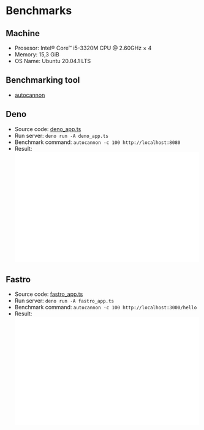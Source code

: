 # Benchmarks

## Machine
- Prosesor: Intel® Core™ i5-3320M CPU @ 2.60GHz × 4
- Memory: 15,3 GiB 
- OS Name: Ubuntu 20.04.1 LTS

## Benchmarking tool
- [autocannon](https://www.npmjs.com/package/autocannon)

## Deno
- Source code: [deno_app.ts](deno_app.ts)
- Run server: `deno run -A deno_app.ts`
- Benchmark command: `autocannon -c 100 http://localhost:8080`
- Result:
  ![](deno_app.svg)

## Fastro
- Source code: [fastro_app.ts](fastro_app.ts)
- Run server: `deno run -A fastro_app.ts`
- Benchmark command: `autocannon -c 100 http://localhost:3000/hello`
- Result:
  ![](fastro_app.svg)
